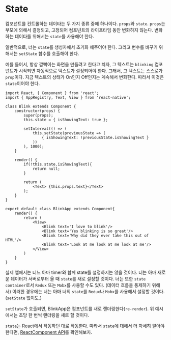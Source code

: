 # State

컴포넌트를 컨트롤하는 데이타는 두 가지 종류 중에 하나이다. `props`와 `state`. `props`는 부모에 의해서 결정되고, 고정되어 컴포넌트의 라이프타임 동안 변화하지 않는다. 변화하는 데이타를 위해서는 `state`를 사용해야 한다.

일반적으로, 너는 `state`를 생성자에서 초기화 해주어야 한다. 그리고 변수를 바꾸기 위해서는 `setState` 함수를 호출해야 한다.

예를 들어서, 항상 깜빡이는 화면을 만들려고 한다고 치자, 그 텍스트는 `blinking` 컴포넌트가 시작되면 자동적으로 텍스트가 설정되어야 한다. 그래서, 그 텍스트는 스스로가 `prop`이다. 지금 텍스트의 상태가 On인지 Off인지는 계속해서 변화한다. 따라서 이것은 `state`이어야 한다.

```
import React, { Component } from 'react';
import { AppRegistry, Text, View } from 'react-native';

class Blink extends Component {
    constructor(props) {
        super(props);
        this.state = { isShowingText: true };
        
        setInterval(() => (
            this.setState(previousState => (
                { isShowingText: !previousState.isShowingText }
            ))
        ), 1000);
    }

    render() {
        if(!this.state.isShowingText){
            return null;
        }

        return (
            <Text> {this.props.text}</Text>
        );
    }
}

export default class BlinkApp extends Component{
    render() {
        return (
            <View>
                <Blink text='I love to blink'/>
                <Blink text='Yes blinking is so great'/>
                <Blink text='Why did they ever take this out of HTML'/>
                <Blink text='Look at me look at me look at me'/>
            </View>
        )
    }
}
```

실제 앱에서는 너느 아마 timer와 함께 state를 설정하지는 않을 것이다. 너는 아마 새로운 데이터가 서버로부터 올 때 `state`를 새로 설정할 것이다. 너는 또한 `state container`로서 `Redux` 또는 `Mobx`를 사용할 수도 있다. (데이터 흐름을 통제하기 위해서) 이러한 경우에는 너는 아마 너의 `state`를 `Redux`나 `Mobx`를 사용해서 설정할 것이다. (`setState` 없이도.)

`setState`가 호출되면, BlinkApp은 컴포넌트를 새로 랜더링한다(`re-render`). 위 예시에서는 초당 한 번씩 랜더링을 새로 할 것이다.

`state`는 React에서 작동하던 대로 작동한다. 따라서 `state`에 대해서 더 자세히 알아야 한다면, [ReactComponent API](https://reactjs.org/docs/react-component.html#setstate)를 확인해보자.